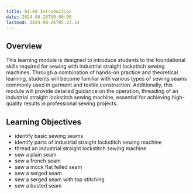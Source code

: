 ```yaml
---
title: 01.00 Introduction
date: 2024-08-26T09:00:00
lastmod: 2024-08-26T05:23:14
---
```


## Overview

This learning module is designed to introduce students to the foundational skills required for sewing with industrial straight lockstitch sewing machines. Through a combination of hands-on practice and theoretical learning, students will become familiar with various types of sewing seams commonly used in garment and textile construction. Additionally, this module will provide detailed guidance on the operation, threading of an industrial straight lockstitch sewing machine, essential for achieving high-quality results in professional sewing projects.

## Learning Objectives

- identify basic sewing seams
- identify parts of industrial straight lockstitch sewing machine
- thread an industrial straight lockstitch sewing machine
- sew a plain seam
- sew a french seam
- sew a mock flat felled seam
- sew a serged seam
- sew a serged seam with top stitching
- sew a busted seam
